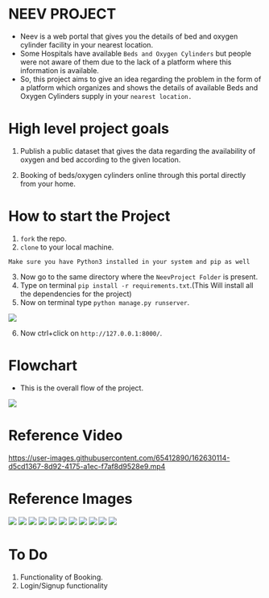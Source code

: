 # NEEV PROJECT

* Neev is a web portal that gives you the details of bed and oxygen cylinder facility in your nearest location.
* Some Hospitals have available ```Beds and Oxygen Cylinders``` but people were not aware of them due to the lack of a platform where this information is available.​
* So, this project aims to give an idea regarding the problem in the form of a platform which organizes and shows the details of available Beds and Oxygen Cylinders supply in your ```nearest location.```

# High level project goals

1. Publish a public dataset that gives the data regarding the availability of oxygen and bed according to the given location.

2. Booking of beds/oxygen cylinders online through this portal directly from your home.

# How to start the Project

1. ```fork``` the repo.
2. ```clone``` to your local machine.

```Make sure you have Python3 installed in your system and pip as well```

3. Now go to the same directory where the ```NeevProject Folder``` is present.
4. Type on terminal ```pip install -r requirements.txt```.(This Will install all the dependencies for the project)
5. Now on terminal type ```python manage.py runserver```.

<img src="extrafiles/images/terminal.png">

6. Now ctrl+click on  ```http://127.0.0.1:8000/```.

# Flowchart
* This is the overall flow of the project.
<img src="extrafiles/images/flowchart.png">

# Reference Video

https://user-images.githubusercontent.com/65412890/162630114-d5cd1367-8d92-4175-a1ec-f7af8d9528e9.mp4



# Reference Images
<img src="extrafiles/images/img1.png">

<img src="extrafiles/images/img2.png">

<img src="extrafiles/images/img3.png">

<img src="extrafiles/images/img4.png">

<img src="extrafiles/images/img5.png">

<img src="extrafiles/images/img6.png">

<img src="extrafiles/images/img7.png">

<img src="extrafiles/images/img8.png">

<img src="extrafiles/images/img9.png">

<img src="extrafiles/images/img10.png">

<img src="extrafiles/images/img11.png">


# To Do
1. Functionality of Booking.
2. Login/Signup functionality


